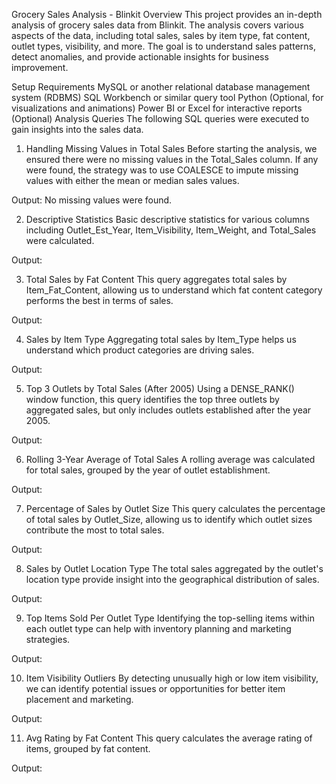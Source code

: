 Grocery Sales Analysis - Blinkit
Overview
This project provides an in-depth analysis of grocery sales data from Blinkit. The analysis covers various aspects of the data, including total sales, sales by item type, fat content, outlet types, visibility, and more. The goal is to understand sales patterns, detect anomalies, and provide actionable insights for business improvement.

Setup
Requirements
MySQL or another relational database management system (RDBMS)
SQL Workbench or similar query tool
Python (Optional, for visualizations and animations)
Power BI or Excel for interactive reports (Optional)
Analysis Queries
The following SQL queries were executed to gain insights into the sales data.

1. Handling Missing Values in Total Sales
Before starting the analysis, we ensured there were no missing values in the Total_Sales column. If any were found, the strategy was to use COALESCE to impute missing values with either the mean or median sales values.

Output: No missing values were found.

2. Descriptive Statistics
Basic descriptive statistics for various columns including Outlet_Est_Year, Item_Visibility, Item_Weight, and Total_Sales were calculated.

Output:

3. Total Sales by Fat Content
This query aggregates total sales by Item_Fat_Content, allowing us to understand which fat content category performs the best in terms of sales.

Output:

4. Sales by Item Type
Aggregating total sales by Item_Type helps us understand which product categories are driving sales.

Output:

5. Top 3 Outlets by Total Sales (After 2005)
Using a DENSE_RANK() window function, this query identifies the top three outlets by aggregated sales, but only includes outlets established after the year 2005.

Output:

6. Rolling 3-Year Average of Total Sales
A rolling average was calculated for total sales, grouped by the year of outlet establishment.

Output:

7. Percentage of Sales by Outlet Size
This query calculates the percentage of total sales by Outlet_Size, allowing us to identify which outlet sizes contribute the most to total sales.

Output:

8. Sales by Outlet Location Type
The total sales aggregated by the outlet's location type provide insight into the geographical distribution of sales.

Output:

9. Top Items Sold Per Outlet Type
Identifying the top-selling items within each outlet type can help with inventory planning and marketing strategies.

Output:

10. Item Visibility Outliers
By detecting unusually high or low item visibility, we can identify potential issues or opportunities for better item placement and marketing.

Output:

11. Avg Rating by Fat Content
This query calculates the average rating of items, grouped by fat content.

Output:
